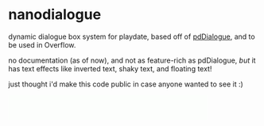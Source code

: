 # nanodialogue

dynamic dialogue box system for playdate, based off of [pdDialogue](https://github.com/PlaydateSquad/pdDialogue), and to be used in Overflow.

no documentation (as of now), and not as feature-rich as pdDialogue, *but* it has text effects like inverted text, shaky text, and floating text!

just thought i'd make this code public in case anyone wanted to see it :)

!["animated gif of a dialogue system showcasing floating text, shaking text, and character input delay."](assets/nanodialogue.gif)
